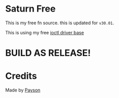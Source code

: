 # Saturn Free

This is my free fn source. this is updated for ``v30.01``.

This is using my free [ioctl driver base](https://github.com/paysonism/payson-ioctl-cheat-driver)

# BUILD AS RELEASE!

# Credits

Made by [Payson](https://github.com/paysonism)
